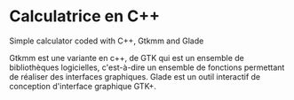 # Calculatrice en C++
Simple calculator coded with C++, Gtkmm and Glade

Gtkmm est une variante en c++, de GTK qui est un ensemble de bibliothèques logicielles, c'est-à-dire un ensemble de fonctions permettant de réaliser des interfaces graphiques.
Glade est un outil interactif de conception d'interface graphique GTK+.

